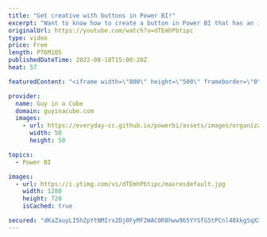 ```yaml
---
title: "Get creative with buttons in Power BI!"
excerpt: "Want to know how to create a button in Power BI that has an icon along with text? Adam walks you through how to set this up and to have colors sync when interacting with it.  Get feedback from your Power BI report users! https://www.youtube.com/watch?v=0WfITrMl0hc  📢 Become a member: https://guyinacu.be/membership"
originalUrl: https://youtube.com/watch?v=dTEmhPbtipc
type: video
price: Free
length: PT6M10S
publishedDateTime: 2022-08-18T15:00:20Z
heat: 57

featuredContent: "<iframe width=\"800\" height=\"500\" frameborder=\"0\" src=\"https://www.youtube.com/embed/dTEmhPbtipc\" allow=\"accelerometer; autoplay; encrypted-media; gyroscope; picture-in-picture\" allowfullscreen></iframe>"

provider:
  name: Guy in a Cube
  domain: guyinacube.com
  images:
    - url: https://everyday-cc.github.io/powerbi/assets/images/organizations/guyinacube.com-50x50.jpg
      width: 50
      height: 50

topics:
  - Power BI

images:
  - url: https://i.ytimg.com/vi/dTEmhPbtipc/maxresdefault.jpg
    width: 1280
    height: 720
    isCached: true

secured: "dKaZauyLI5hZpYtNMIrx2Dj0FyMF2WAC0R8hww965YYSfG5tPCnl48kkgSqXXvMd+oRNMUCi5qXmlTo+lk4DWFtmvwLxZyQUfWtvfbpkMKPFBrZiWtvaaq/bXiQkCBzYIGQsJ4uA/l+n3t8VxE+/y+fC9AigHJaYBWdNyoyxqC4vliw4q+WMI8+BLGXysiJ+H/orD11FrGRmqpNUdiiROYc7hgnHLDNIUa4//KtMDQHBm/33+u59DLdci/7tTFE4yubpqZGXeaSbgaH3pFkw2635KeR/b+rbrmOsZJGVRTW4HYGx1ElLsuzMiGx717AbTl2bBpRe0qVQ17j8SjDlOSZOZzuPLmVyCCoaGR2gkdsw8jvLhbE51L/ZspFRwKe9DZLNFi/C3SxgiMUMM4TVqnfIwJSIhIZTGXJFu4W2kUM=;+YN8FQBmx6bU4Yjc87K2nw=="
---
```


